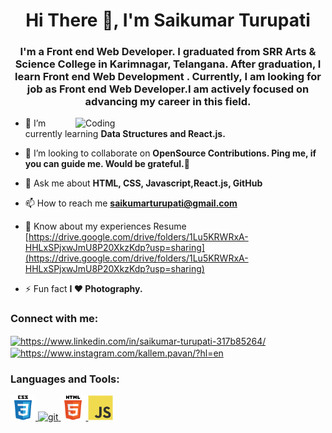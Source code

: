 
<h1 align="center">Hi There 👋, I'm Saikumar Turupati</h1>
<h3 align="center">I'm a Front end Web Developer. I graduated from SRR Arts & Science College in Karimnagar, Telangana. After graduation, I learn Front end Web Development . Currently, I am looking for job as  Front end Web Developer.I am actively focused on advancing my career in this field.</h3>
<img align="right" alt="Coding" width="400" src="https://cdn.dribbble.com/users/1162077/screenshots/3848914/programmer.gif" />

- 🌱 I’m currently learning **Data Structures and React.js.**

- 🤝 I’m looking to collaborate on **OpenSource Contributions. Ping me, if you can guide me. Would be grateful.🌻**

<!--- 👨‍💻 All of my projects are available at [https://vercel.app/](https://pavan-kallem.vercel.app/)-->

- 💬 Ask me about **HTML, CSS, Javascript,React.js, GitHub**

- 📫 How to reach me **saikumarturupati@gmail.com**

- 📄 Know about my experiences Resume [https://drive.google.com/drive/folders/1Lu5KRWRxA-HHLxSPjxwJmU8P20XkzKdp?usp=sharing](https://drive.google.com/drive/folders/1Lu5KRWRxA-HHLxSPjxwJmU8P20XkzKdp?usp=sharing)

- ⚡ Fun fact **I ❤️ Photography.**

<h3 align="left">Connect with me:</h3>
<p align="left">
<a href="https://www.linkedin.com/in/saikumar-turupati-317b85264/" target="blank"><img align="center" src="https://raw.githubusercontent.com/rahuldkjain/github-profile-readme-generator/master/src/images/icons/Social/linked-in-alt.svg" alt="https://www.linkedin.com/in/saikumar-turupati-317b85264/" height="30" width="40" /></a>
<!-- <a href="https://twitter.com/https://twitter.com/kallempavan1" target="blank"><img align="center" src="https://raw.githubusercontent.com/rahuldkjain/github-profile-readme-generator/master/src/images/icons/Social/twitter.svg" alt="https://twitter.com/kallempavan1" height="30" width="40" /></a> -->
<a href="https://www.instagram.com/_babblu09/?hl=en](https://www.instagram.com/_babblu09/)" target="blank"><img align="center" src="https://raw.githubusercontent.com/rahuldkjain/github-profile-readme-generator/master/src/images/icons/Social/instagram.svg" alt="https://www.instagram.com/kallem.pavan/?hl=en" height="30" width="40" /></a>
</p>

<h3 align="left">Languages and Tools:</h3>
<p align="left"> 
  <a href="https://www.w3schools.com/css/" target="_blank" rel="noreferrer"> <img src="https://raw.githubusercontent.com/devicons/devicon/master/icons/css3/css3-original-wordmark.svg" alt="css3" width="40" height="40"/> </a> 
  <a href="https://git-scm.com/" target="_blank" rel="noreferrer"> 
    <img src="https://www.vectorlogo.zone/logos/git-scm/git-scm-icon.svg" alt="git" width="40" height="40"/> </a> <a href="https://www.w3.org/html/" target="_blank" rel="noreferrer"> <img src="https://raw.githubusercontent.com/devicons/devicon/master/icons/html5/html5-original-wordmark.svg" alt="html5" width="40" height="40"/> </a> 
  <a href="https://developer.mozilla.org/en-US/docs/Web/JavaScript" target="_blank" rel="noreferrer"> 
    <img src="https://raw.githubusercontent.com/devicons/devicon/master/icons/javascript/javascript-original.svg" alt="javascript" width="40" height="40"/> </a>
  
  
  
<!-- <p><img align="left" src="https://github-readme-stats.vercel.app/api/top-langs?username=pawankallem&show_icons=true&locale=en&layout=compact" alt="pawankallem" /></p> -->
<!-- <br/><br/><br/><br/><br/><br/><br/> -->
<!-- <p>&nbsp;<img align="left" src="https://github-readme-stats.vercel.app/api?username=pawankallem&show_icons=true&locale=en" alt="pawankallem" /></p> -->
<!-- <br/><br/><br/><br/><br/><br/><br/> -->
<!-- <p><img align="left" src="https://github-readme-streak-stats.herokuapp.com/?user=pawankallem&" alt="pawankallem" /></p> -->

